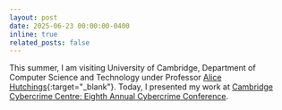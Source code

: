 ```yaml
---
layout: post
date: 2025-06-23 00:00:00-0400
inline: true
related_posts: false
---
```

This summer, I am visiting University of Cambridge, Department of Computer Science and Technology under Professor [Alice Hutchings](https://www.cl.cam.ac.uk/~ah793/){:target="\_blank"}. Today, I presented my work at [Cambridge Cybercrime Centre: Eighth Annual Cybercrime Conference](https://www.cambridgecybercrime.uk/conference2025.html).

